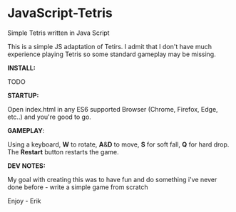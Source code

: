 # JavaScript-Tetris
Simple Tetris written in Java Script

This is a simple JS adaptation of Tetirs. 
I admit that I don't have much experience playing Tetris so some standard gameplay may be missing.

**INSTALL:**

TODO

**STARTUP:**

Open index.html in any ES6 supported Browser (Chrome, Firefox, Edge, etc..) and you're good to go.

**GAMEPLAY**:

Using a keyboard, **W** to rotate, **A**&**D** to move, **S** for soft fall, **Q** for hard drop. The **Restart** button restarts the game.

**DEV NOTES:**

My goal with creating this was to have fun and do something i've never done before - write a simple game from scratch

Enjoy - Erik
